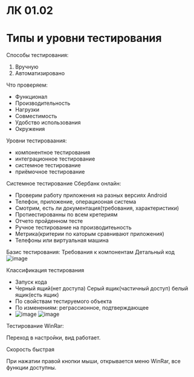 # ЛК 01.02

# Типы и уровни тестирования

Способы тестирования:
1. Вручную 
2. Автоматизировано


Что проверяем:
- Функционал
- Производительность
- Нагрузки
- Совместимость
- Удобство использования
- Окружения

Уровни тестироваания:
- компонентное тестирования
- интеграционное тестирование
- системное тестирование
- приёмочное тестирование

Системное тестирование Сбербанк онлайн:
- Проверим работу приложения на разных версиях Android
- Телефон, приложение, операциооная система
- Смотрим, есть ли документация(требования, характеристики)
- Протиестированны по всем кретериям
- Отчето пройденном тесте
- Ручное тестирование на производитеьность
- Метрика(критерии по каторым сравнивают приложения)
- Телефоны или виртуальная машина

Базис тестирования:
Требования к компонентам
Детальный код
![image](https://user-images.githubusercontent.com/97594483/215056663-6c932948-919a-4875-b56c-46cda349c06d.png)

Классификация тестирования
- Запуск кода
- Черный ящий(нет доступа) Серый ящик(частичный доступ) белый ящик(есть ящик)
- По свойствам тестируемого объекта
- По изменениям: реграссионное, подтверждающее
- ![image](https://user-images.githubusercontent.com/97594483/215058246-f8ee9cef-73dd-4e93-bf9b-6b930b7f1dfb.png)
![image](https://user-images.githubusercontent.com/97594483/215058466-4c2e2996-013f-4605-9be2-1774762217e9.png)

Тестирование WinRar:

Переход в настройки, вид работает.

Скорость быстрая

При нажатии правой кнопки мыши, открывается меню WinRar, все функции доступны.
